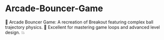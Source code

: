 # Arcade-Bouncer-Game
🏀 Arcade Bouncer Game: A recreation of Breakout featuring complex ball trajectory physics. 🎯 Excellent for mastering game loops and advanced level design. 💥
